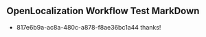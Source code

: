 ## OpenLocalization Workflow Test MarkDown
* 817e6b9a-ac8a-480c-a878-f8ae36bc1a44 thanks!

<!--HONumber=Aug16_HO4-->


